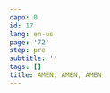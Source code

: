```yaml
---
capo: 0
id: 17
lang: en-us
page: '72'
step: pre
subtitle: ''
tags: []
title: AMEN, AMEN, AMEN
---
```

